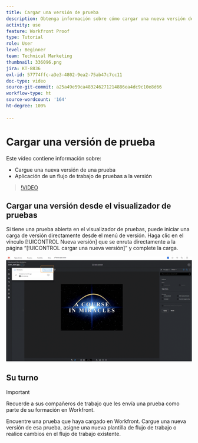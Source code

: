 ```yaml
---
title: Cargar una versión de prueba
description: Obtenga información sobre cómo cargar una nueva versión de una prueba y aplicar un flujo de trabajo de pruebas a la versión en  [!DNL  Workfront].
activity: use
feature: Workfront Proof
type: Tutorial
role: User
level: Beginner
team: Technical Marketing
thumbnail: 336096.png
jira: KT-8836
exl-id: 57774ffc-a3e3-4802-9ea2-75ab47c7cc11
doc-type: video
source-git-commit: a25a49e59ca483246271214886ea4dc9c10e8d66
workflow-type: ht
source-wordcount: '164'
ht-degree: 100%

---
```


# Cargar una versión de prueba

Este vídeo contiene información sobre:

* Cargue una nueva versión de una prueba
* Aplicación de un flujo de trabajo de pruebas a la versión

>[!VIDEO](https://video.tv.adobe.com/v/336096/?quality=12&learn=on)

## Cargar una versión desde el visualizador de pruebas

Si tiene una prueba abierta en el visualizador de pruebas, puede iniciar una carga de versión directamente desde el menú de versión. Haga clic en el vínculo [!UICONTROL Nueva versión] que se enruta directamente a la página “[!UICONTROL cargar una nueva versión]” y complete la carga.

![Una imagen del visualizador de pruebas con el menú de versión expandido en la esquina superior izquierda y el vínculo [!UICONTROL Nueva versión] resaltado.](assets/upload-version-from-viewer.png)

## Su turno

>[!IMPORTANT]
>
>Recuerde a sus compañeros de trabajo que les envía una prueba como parte de su formación en Workfront.

Encuentre una prueba que haya cargado en Workfront. Cargue una nueva versión de esa prueba, asigne una nueva plantilla de flujo de trabajo o realice cambios en el flujo de trabajo existente.

<!--
### Learn more 
* Create a new version of a proof
-->

